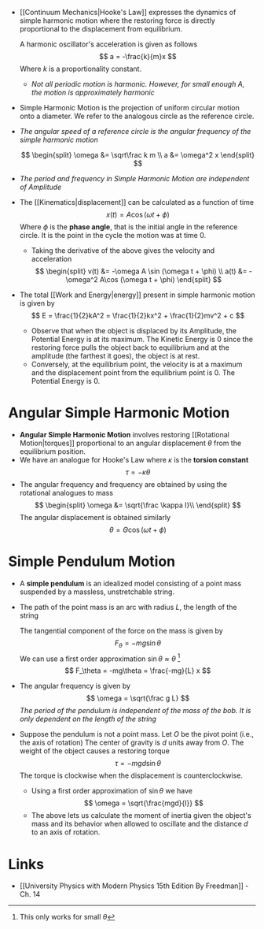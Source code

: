 * [[Continuum Mechanics|Hooke's Law]] expresses the dynamics of simple harmonic motion where the restoring force is directly proportional to the displacement from equilibrium. 
  
  A harmonic oscillator's acceleration is given as follows
  $$
  a = -\frac{k}{m}x
  $$
  Where $k$ is a proportionality constant.
	* *Not all periodic motion is harmonic. However, for small enough $A$, the motion is approximately harmonic*

* Simple Harmonic Motion is the projection of uniform circular motion onto a diameter. We refer to the analogous circle as the reference circle.
* *The angular speed of a reference circle is the angular frequency of the simple harmonic motion*
  
  $$
  \begin{split}
  \omega &= \sqrt\frac k m \\
  a &= \omega^2 x
  \end{split}
  $$

* *The period and frequency in Simple Harmonic Motion are independent of Amplitude*

* The [[Kinematics|displacement]] can be calculated as a function of time
  $$
  x(t) = A \cos (\omega t + \phi)
  $$
  Where $\phi$ is the **phase angle**, that is the initial angle in the reference circle. It is the point in the cycle the motion was at time $0$. 
	* Taking the derivative of the above gives the velocity and acceleration
	  $$
	  \begin{split}
	  v(t) &= -\omega A \sin (\omega t + \phi) \\
	  a(t) &= -\omega^2 A\cos (\omega t + \phi)
	  \end{split}
	  $$

* The total [[Work and Energy|energy]] present in simple harmonic motion is given by
  $$
  E = \frac{1}{2}kA^2 = \frac{1}{2}kx^2 + \frac{1}{2}mv^2 + c
  $$
	* Observe that when the object is displaced by its Amplitude, the Potential Energy is at its maximum. The Kinetic Energy is $0$ since the restoring force pulls the object back to equilibrium and at the amplitude (the farthest it goes), the object is at rest.
	* Conversely, at the equilibrium point, the velocity is at a maximum and the displacement point from the equilibrium point is $0$. The Potential Energy is $0$. 

# Angular Simple Harmonic Motion
* **Angular Simple Harmonic Motion** involves restoring [[Rotational Motion|torques]] proportional to an angular displacement $\theta$ from the equilibrium position.
* We have an analogue for Hooke's Law where $\kappa$ is the **torsion constant**
  $$
  \tau = -\kappa \theta
  $$
* The angular frequency and frequency are obtained by using the rotational analogues to mass
  $$
  \begin{split}
  \omega &= \sqrt{\frac \kappa I}\\
  \end{split}
  $$
  The angular displacement is obtained similarly
  $$
  \theta = \Theta \cos (\omega t + \phi)
  $$

# Simple Pendulum Motion
* A **simple pendulum** is an idealized model consisting of a point mass suspended by a massless, unstretchable string.
* The path of the point mass is an arc with radius $L$, the length of the string
  
  The tangential component of the force on the mass is given by
  $$
  F_\theta = -mg\sin \theta 
  $$
  We can use a first order approximation $\sin\theta \approx \theta$ [^pendulum] 
  $$
  F_\theta = -mg\theta = \frac{-mg}{L} x
  $$
* The angular frequency is given by
  $$
  \omega = \sqrt{\frac g L}
  $$
  *The period of the pendulum is independent of the mass of the bob. It is only dependent on the length of the string*

* Suppose the pendulum is not a point mass. Let $O$ be the pivot point (i.e., the axis of rotation) The center of gravity is $d$ units away from $O$. The weight of the object causes a restoring torque
  $$
  \tau = -mg d\sin \theta
  $$
  The torque is clockwise when the displacement is counterclockwise.
	* Using a first order approximation of $\sin\theta$ we have
	  $$
	  \omega = \sqrt{\frac{mgd}{I}}
	  $$
	* The above lets us calculate the moment of inertia given the object's mass and its behavior when allowed to oscillate and the distance $d$ to an axis of rotation.


[^pendulum]: This only works for small $\theta$ 

# Links
* [[University Physics with Modern Physics 15th Edition By Freedman]] - Ch. 14